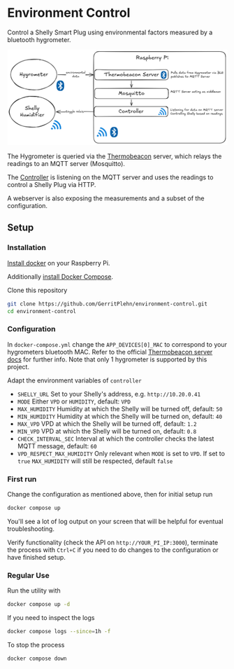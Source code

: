 # Environment Control

Control a Shelly Smart Plug using environmental factors measured by a bluetooth hygrometer.

![Graph describing system architecture, Smart Hygrometer being queried by Thermobeacon-Server, data being relayed via MQTT to Moquitto, Controller listening for data via MQTT to control Shelly Plug](./img/architecture.png)

The Hygrometer is queried via the [Thermobeacon](https://github.com/StefanRichterHuber/Thermobeacon-server) server, which relays the readings to an MQTT server (Mosquitto).

The [Controller](./controller/) is listening on the MQTT server and uses the readings to control a Shelly Plug via HTTP.

A webserver is also exposing the measurements and a subset of the configuration.

## Setup

### Installation

[Install docker](https://docs.docker.com/engine/install/raspberry-pi-os/#install-using-the-repository) on your Raspberry Pi.

Additionally [install Docker Compose](https://docs.docker.com/compose/install/linux/#install-using-the-repository).

Clone this repository

```bash
git clone https://github.com/GerritPlehn/environment-control.git
cd environment-control
```

### Configuration

In `docker-compose.yml` change the `APP_DEVICES[0]_MAC` to correspond to your hygrometers bluetooth MAC. Refer to the official [Thermobeacon server docs](https://github.com/StefanRichterHuber/Thermobeacon-server?tab=readme-ov-file#configuration) for further info. Note that only 1 hygrometer is supported by this project.

Adapt the environment variables of `controller`

- `SHELLY_URL` Set to your Shelly's address, e.g. `http://10.20.0.41`
- `MODE` Either `VPD` or `HUMIDITY`, default: `VPD`
- `MAX_HUMIDITY` Humidity at which the Shelly will be turned off, default: `50`
- `MIN_HUMIDITY` Humidity at which the Shelly will be turned on, default: `40`
- `MAX_VPD` VPD at which the Shelly will be turned off, default: `1.2`
- `MIN_VPD` VPD at which the Shelly will be turned on, default: `0.8`
- `CHECK_INTERVAL_SEC` Interval at which the controller checks the latest MQTT message, default: `60`
- `VPD_RESPECT_MAX_HUMIDITY` Only relevant when `MODE` is set to `VPD`. If set to `true` `MAX_HUMIDITY` will still be respected, default `false`

### First run

Change the configuration as mentioned above, then for initial setup run

```bash
docker compose up
```

You'll see a lot of log output on your screen that will be helpful for eventual troubleshooting.

Verify functionality (check the API on `http://YOUR_PI_IP:3000`), terminate the process with `Ctrl+C` if you need to do changes to the configuration or have finished setup.

### Regular Use

Run the utility with

```bash
docker compose up -d
```

If you need to inspect the logs

```bash
docker compose logs --since=1h -f
```

To stop the process

```bash
docker compose down
```
